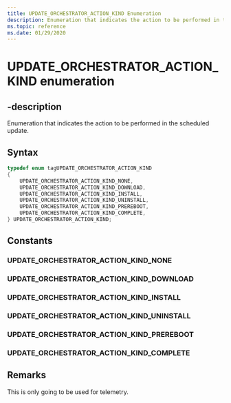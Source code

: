 ```yaml
---
title: UPDATE_ORCHESTRATOR_ACTION_KIND Enumeration
description: Enumeration that indicates the action to be performed in the scheduled update.
ms.topic: reference
ms.date: 01/29/2020
---
```


# UPDATE_ORCHESTRATOR_ACTION_KIND enumeration


## -description
Enumeration that indicates the action to be performed in the scheduled update.
        
## Syntax

```cpp
typedef enum tagUPDATE_ORCHESTRATOR_ACTION_KIND
{
    UPDATE_ORCHESTRATOR_ACTION_KIND_NONE,
    UPDATE_ORCHESTRATOR_ACTION_KIND_DOWNLOAD,
    UPDATE_ORCHESTRATOR_ACTION_KIND_INSTALL,
    UPDATE_ORCHESTRATOR_ACTION_KIND_UNINSTALL,
    UPDATE_ORCHESTRATOR_ACTION_KIND_PREREBOOT,
    UPDATE_ORCHESTRATOR_ACTION_KIND_COMPLETE,
} UPDATE_ORCHESTRATOR_ACTION_KIND;
```
## Constants

### UPDATE_ORCHESTRATOR_ACTION_KIND_NONE


### UPDATE_ORCHESTRATOR_ACTION_KIND_DOWNLOAD


### UPDATE_ORCHESTRATOR_ACTION_KIND_INSTALL


### UPDATE_ORCHESTRATOR_ACTION_KIND_UNINSTALL


### UPDATE_ORCHESTRATOR_ACTION_KIND_PREREBOOT


### UPDATE_ORCHESTRATOR_ACTION_KIND_COMPLETE

## Remarks

This is only going to be used for telemetry.